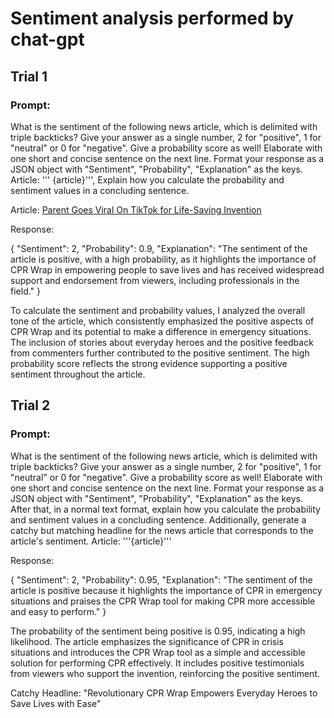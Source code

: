 # Sentiment analysis performed by chat-gpt

## Trial 1

### Prompt: 
What is the sentiment of the following news article, which is delimited with triple backticks? Give your answer as a single number, 2 for "positive", 1 for "neutral" or 0 for "negative". Give a probability score as well! Elaborate with one short and concise sentence on the next line. Format your response as a JSON object with "Sentiment", "Probability", "Explanation" as the keys. Article: ''' {article}''', Explain how you calculate the probability and sentiment values in a concluding sentence.

Article: [Parent Goes Viral On TikTok for Life-Saving Invention](https://www.goodgoodgood.co/articles/cpr-wrap)

Response: 

{ "Sentiment": 2, "Probability": 0.9, "Explanation": "The sentiment of the article is positive, with a high probability, as it highlights the importance of CPR Wrap in empowering people to save lives and has received widespread support and endorsement from viewers, including professionals in the field." }

To calculate the sentiment and probability values, I analyzed the overall tone of the article, which consistently emphasized the positive aspects of CPR Wrap and its potential to make a difference in emergency situations. The inclusion of stories about everyday heroes and the positive feedback from commenters further contributed to the positive sentiment. The high probability score reflects the strong evidence supporting a positive sentiment throughout the article.

## Trial 2

### Prompt: 
What is the sentiment of the following news article, which is delimited with triple backticks? Give your answer as a single number, 2 for "positive", 1 for "neutral" or 0 for "negative". Give a probability score as well! Elaborate with one short and concise sentence on the next line. Format your response as a JSON object with "Sentiment", "Probability", "Explanation" as the keys. After that, in a normal text format, explain how you calculate the probability and sentiment values in a concluding sentence. Additionally, generate a catchy but matching headline for the news article that corresponds to the article's sentiment. Article: '''{article}'''

Response: 

{ "Sentiment": 2, "Probability": 0.95, "Explanation": "The sentiment of the article is positive because it highlights the importance of CPR in emergency situations and praises the CPR Wrap tool for making CPR more accessible and easy to perform." }

The probability of the sentiment being positive is 0.95, indicating a high likelihood. The article emphasizes the significance of CPR in crisis situations and introduces the CPR Wrap tool as a simple and accessible solution for performing CPR effectively. It includes positive testimonials from viewers who support the invention, reinforcing the positive sentiment.

Catchy Headline: "Revolutionary CPR Wrap Empowers Everyday Heroes to Save Lives with Ease"